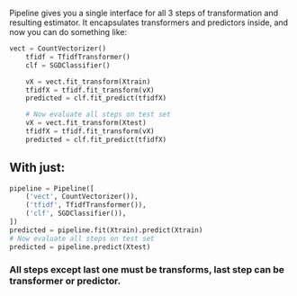 Pipeline gives you a single interface for all 3 steps of transformation and resulting estimator. It encapsulates transformers and predictors inside, and now you can do something like:


```python
vect = CountVectorizer()
    tfidf = TfidfTransformer()
    clf = SGDClassifier()

    vX = vect.fit_transform(Xtrain)
    tfidfX = tfidf.fit_transform(vX)
    predicted = clf.fit_predict(tfidfX)

    # Now evaluate all steps on test set
    vX = vect.fit_transform(Xtest)
    tfidfX = tfidf.fit_transform(vX)
    predicted = clf.fit_predict(tfidfX)
```
## With just:

```python
pipeline = Pipeline([
    ('vect', CountVectorizer()),
    ('tfidf', TfidfTransformer()),
    ('clf', SGDClassifier()),
])
predicted = pipeline.fit(Xtrain).predict(Xtrain)
# Now evaluate all steps on test set
predicted = pipeline.predict(Xtest)
```

 ### All steps except last one must be transforms, last step can be transformer or predictor.
